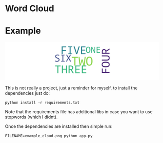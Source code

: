 # Word Cloud

# Example

![workout query](/images/example_cloud.png)

This is not really a project, just a reminder for myself.
to install the dependencies just do:

```shell script
python install -r requirements.txt
```

Note that the requirements file has additional libs in case you want to use stopwords (which I didnt).

Once the dependencies are installed then simple run:

```shell script
FILENAME=example_cloud.png python app.py
```
 